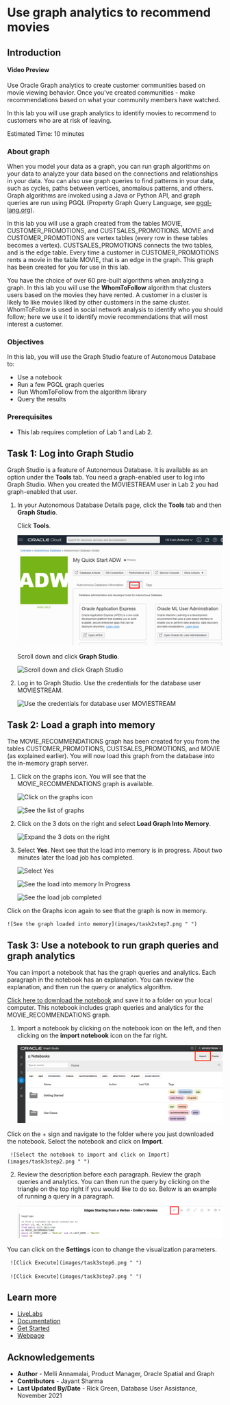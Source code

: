 # Use graph analytics to recommend movies

## Introduction

#### Video Preview

[](youtube:6ik6ahjmYQQ)

Use Oracle Graph analytics to create customer communities based on movie viewing behavior. Once you've created communities - make recommendations based on what your community members have watched.

In this lab you will use graph analytics to identify movies to recommend to customers who are at risk of leaving.

Estimated Time: 10 minutes

### About graph
When you model your data as a graph, you can run graph algorithms on your data to analyze your data based on the connections and relationships in your data. You can also use graph queries to find patterns in your data, such as cycles, paths between vertices, anomalous patterns, and others. Graph algorithms are invoked using a Java or Python API, and graph queries are run using PGQL (Property Graph Query Language, see [pgql-lang.org](https://pgql-lang.org)).

In this lab you will use a graph created from the tables MOVIE, CUSTOMER\_PROMOTIONS, and CUSTSALES\_PROMOTIONS. MOVIE and CUSTOMER\_PROMOTIONS are vertex tables (every row in these tables becomes a vertex). CUSTSALES\_PROMOTIONS connects the two tables, and is the edge table. Every time a customer in CUSTOMER\_PROMOTIONS rents a movie in the table MOVIE, that is an edge in the graph. This graph has been created for you for use in this lab.  

You have the choice of over 60 pre-built algorithms when analyzing a graph. In this lab you will use the **WhomToFollow** algorithm that clusters users based on the movies they have rented. A customer in a cluster is likely to like movies liked by other customers in the same cluster. WhomToFollow is used in social network analysis to identify who you should follow; here we use it to identify movie recommendations that will most interest a customer.  

### Objectives

In this lab, you will use the Graph Studio feature of Autonomous Database to:
* Use a notebook
* Run a few PGQL graph queries
* Run WhomToFollow from the algorithm library
* Query the results

### Prerequisites

- This lab requires completion of Lab 1 and Lab 2.

## Task 1: Log into Graph Studio

Graph Studio is a feature of Autonomous Database. It is available as an option under the **Tools** tab. You need a graph-enabled user to log into Graph Studio. When you created the MOVIESTREAM user in Lab 2 you had graph-enabled that user.

1. In your Autonomous Database Details page, click the **Tools** tab and then **Graph Studio**.

    Click **Tools**.

    ![Click Tools](images/toolstab.png " ")    

    Scroll down and click **Graph Studio**.

    ![Scroll down and click Graph Studio](images/graphstudiofixed.png " ")

2. Log in to Graph Studio. Use the credentials for the database user MOVIESTREAM.

    ![Use the credentials for database user MOVIESTREAM](images/task1step2.png " ")

## Task 2: Load a graph into memory

The MOVIE_RECOMMENDATIONS graph has been created for you from the tables CUSTOMER\_PROMOTIONS, CUSTSALES\_PROMOTIONS, and MOVIE (as explained earlier).  You will now load this graph from the database into the in-memory graph server.  

1. Click on the graphs icon.  You will see that the MOVIE_RECOMMENDATIONS graph is available.

    ![Click on the graphs icon](images/task2step1.png " ")

    ![See the list of graphs](images/task2step2.png " ")

2. Click on the 3 dots on the right and select **Load Graph Into Memory**.

    ![Expand the 3 dots on the right](images/task2step3.png " ")

3. Select **Yes**.  Next see that the load into memory is in progress.  About two minutes later the load job has completed.

    ![Select Yes](images/task2step4.png " ")

    ![See the load into memory In Progress](images/task2step5.png " ")

    ![See the load job completed](images/task2step6.png " ")

 Click on the Graphs icon again to see that the graph is now in memory.  

    ![See the graph loaded into memory](images/task2step7.png " ")

## Task 3: Use a notebook to run graph queries and graph analytics

 You can import a notebook that has the graph queries and analytics. Each paragraph in the notebook has an explanation.  You can review the explanation, and then run the query or analytics algorithm.   

  [Click here to download the notebook](files/Movie_Movie_Recommendations.dsnb) and save it to a folder on your local computer.  This notebook includes graph queries and analytics for the MOVIE_RECOMMENDATIONS graph.

 1. Import a notebook by clicking on the notebook icon on the left, and then clicking on the **import notebook** icon on the far right.

     ![Click the notebook icon and import the notebook](images/task3step1.png " ")

 Click on the + sign and navigate to the folder where you just downloaded the notebook.  Select the notebook and click on **Import**.

     ![Select the notebook to import and click on Import](images/task3step2.png " ")

 2. Review the description before each paragraph.   Review the graph queries and analytics.   You can then run the query by clicking on the triangle on the top right if you would like to do so.  Below is an example of running a query in a paragraph.  

     ![Click Execute](images/task3step4.png " ")

 You can click on the **Settings** icon to change the visualization parameters.

     ![Click Execute](images/task3step6.png " ")

     ![Click Execute](images/task3step7.png " ")

## Learn more

* [LiveLabs](https://apexapps.oracle.com/pls/apex/dbpm/r/livelabs/view-workshop?wid=758&clear=180&session=900372122498)
* [Documentation](https://docs.oracle.com/en/cloud/paas/autonomous-database/graph-studio.html)
* [Get Started](https://www.oracle.com/autonomous-database/graph/get-started/)
* [Webpage](https://www.oracle.com/database/graph/)

## Acknowledgements
* **Author** - Melli Annamalai, Product Manager, Oracle Spatial and Graph
* **Contributors** -  Jayant Sharma
* **Last Updated By/Date** - Rick Green, Database User Assistance, November 2021
